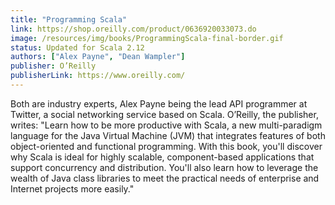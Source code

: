 ```yaml
---
title: "Programming Scala"
link: https://shop.oreilly.com/product/0636920033073.do
image: /resources/img/books/ProgrammingScala-final-border.gif
status: Updated for Scala 2.12
authors: ["Alex Payne", "Dean Wampler"]
publisher: O’Reilly
publisherLink: https://www.oreilly.com/
---
```


Both are industry experts, Alex Payne being the lead API programmer at Twitter, a social networking service based on Scala. O’Reilly, the publisher, writes: "Learn how to be more productive with Scala, a new multi-paradigm language for the Java Virtual Machine (JVM) that integrates features of both object-oriented and functional programming. With this book, you'll discover why Scala is ideal for highly scalable, component-based applications that support concurrency and distribution. You'll also learn how to leverage the wealth of Java class libraries to meet the practical needs of enterprise and Internet projects more easily."
